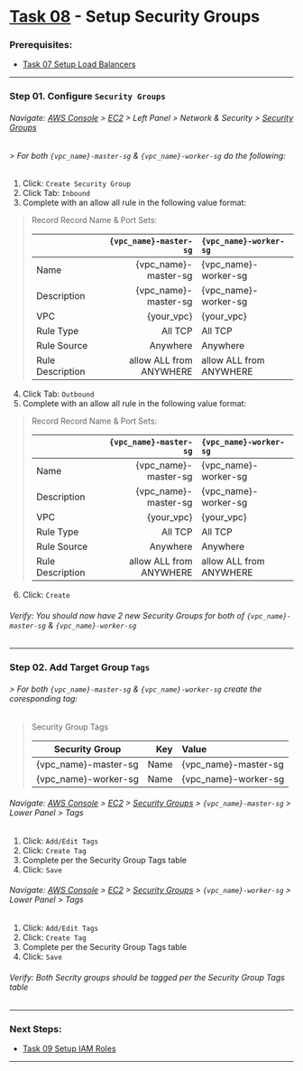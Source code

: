 # [Task 08](../tasks/security-groups/) - Setup Security Groups
### Prerequisites:
  + [Task 07 Setup Load Balancers]
--------------------------------------------------------------------------------
### Step 01\. Configure `Security Groups`
###### Navigate: [AWS Console] > [EC2] > Left Panel > Network & Security > [Security Groups]
######  > For both `{vpc_name}-master-sg` & `{vpc_name}-worker-sg` do the following:

  1. Click: `Create Security Group`
  2. Click Tab: `Inbound`
  3. Complete with an allow all rule in the following value format:
> Record Record Name & Port Sets:
>    
>   |                  |  `{vpc_name}-master-sg` | `{vpc_name}-worker-sg`  |
>   |------------------|------------------------:|:------------------------|
>   | Name             | {vpc_name}-master-sg    | {vpc_name}-worker-sg    |
>   | Description      | {vpc_name}-master-sg    | {vpc_name}-worker-sg    |
>   | VPC              | {your_vpc}              | {your_vpc}              |
>   | Rule Type        | All TCP                 | All TCP                 |
>   | Rule Source      | Anywhere                | Anywhere                |
>   | Rule Description | allow ALL from ANYWHERE | allow ALL from ANYWHERE |
>

  4. Click Tab: `Outbound`
  5. Complete with an allow all rule in the following value format:
> Record Record Name & Port Sets:
>    
>   |                  |  `{vpc_name}-master-sg` | `{vpc_name}-worker-sg`  |
>   |------------------|------------------------:|:------------------------|
>   | Name             | {vpc_name}-master-sg    | {vpc_name}-worker-sg    |
>   | Description      | {vpc_name}-master-sg    | {vpc_name}-worker-sg    |
>   | VPC              | {your_vpc}              | {your_vpc}              |
>   | Rule Type        | All TCP                 | All TCP                 |
>   | Rule Source      | Anywhere                | Anywhere                |
>   | Rule Description | allow ALL from ANYWHERE | allow ALL from ANYWHERE |
>

  6. Click: `Create`
###### Verify: You should now have 2 new Security Groups for both of `{vpc_name}-master-sg` & `{vpc_name}-worker-sg`

--------------------------------------------------------------------------------
### Step 02\. Add Target Group `Tags`
######  > For both `{vpc_name}-master-sg` & `{vpc_name}-worker-sg` create the coresponding tag:
> Security Group Tags
>    
>   | Security Group       | Key                     | Value                |
>   |----------------------|------------------------:|:---------------------|
>   | {vpc_name}-master-sg | Name                    | {vpc_name}-master-sg |
>   | {vpc_name}-worker-sg | Name                    | {vpc_name}-worker-sg | 

###### Navigate: [AWS Console] > [EC2] > [Security Groups] > `{vpc_name}-master-sg` > Lower Panel > Tags

  1. Click: `Add/Edit Tags`
  2. Click: `Create Tag`
  3. Complete per the Security Group Tags table
  3. Click: `Save`

###### Navigate: [AWS Console] > [EC2] > [Security Groups] > `{vpc_name}-worker-sg` > Lower Panel > Tags

  1. Click: `Add/Edit Tags`
  2. Click: `Create Tag`
  3. Complete per the Security Group Tags table
  3. Click: `Save`

###### Verify: Both Secrity groups should be tagged per the Security Group Tags table
    
---------------------------------------------------------------------------------
### Next Steps:
  + [Task 09 Setup IAM Roles]    
    
--------------------------------------------------------------------------------
[EC2]:https://console.amazonaws-us-gov.com/ec2/home
[AWS Console]:https://console.amazonaws-us-gov.com/console/home
[Target Groups]:https://console.amazonaws-us-gov.com/ec2/home#TargetGroups
[Security Groups]:https://console.amazonaws-us-gov.com/ec2/v2/home#SecurityGroups
[Task 01 Prerequisites]:../manual/01_Prerequisites.md
[Task 02 Stage Assets]:../manual/02_StageAssets.md
[Task 03 Certificates]:../manual/03_Certificates.md
[Task 04 Setup AWS VPC]:../manual/04_SetupVPC.md
[Task 05 Configure Route53 DNS]:../manual/05_Route53DNS.md
[Task 06 Setup Target Groups]:../manual/06_TargetGroups.md
[Task 07 Setup Load Balancers]:../manual/07_LoadBalancer.md
[Task 08 Setup Security Groups]:../manual/08_SecurityGroups.md
[Task 09 Setup IAM Roles]:../manual/09_IAMRoles.md
[Task 10 Image Registry Instance]:../manual/10_ImageRegistryInstance.md
[Task 11 Image Registry Mirror & Services]:../manual/11_ImageRegistryServices.md
[Task 12 Build Nodes]:../manual/12_BuildNodes.md
[Task 13 Deploy]:../manual/13_Deploy.md
